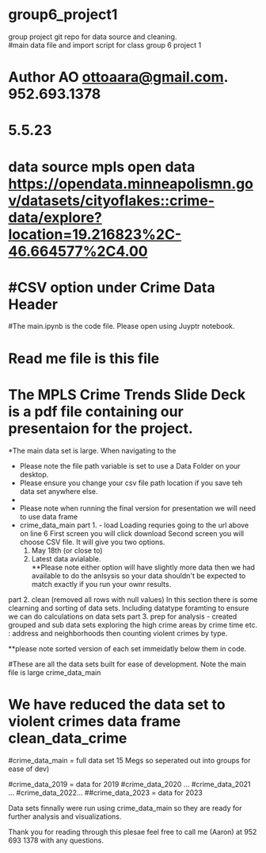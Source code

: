 # group6_project1
group project git repo for data source and cleaning.  
#main data file and import script for class group 6  project 1
# Author AO ottoaara@gmail.com. 952.693.1378 
# 5.5.23
# data source mpls open data https://opendata.minneapolismn.gov/datasets/cityoflakes::crime-data/explore?location=19.216823%2C-46.664577%2C4.00
# #CSV option under Crime Data Header
#The main.ipynb is the code file.  Please open using Juyptr notebook. 
# Read me file is this file 
# The MPLS Crime Trends Slide Deck is a pdf file containing our presentaion for the project. 


*The main data set is large. When navigating to the 
* Please note the file path variable is set to use a Data Folder on your desktop.  
* Please ensure you change your csv file path location if you save teh data set anywhere else.  
* 
* Please note when running the final version for presentation we will need to use data frame
* crime_data_main
part 1. - load
Loading requries going to the url above on line 6
First screen you will click download
Second screen you will choose CSV file. 
It will give you two options. 
    1. May 18th (or close to)
    2. Latest data avialable.  
    **Please note either option will have slightly more data then we had available to do the anlsysis so your data shouldn't be expected to match exactly if you run your ownr results. 

part 2. clean (removed all rows with null values)
In this section there is some clearning and sorting of data sets. Including datatype foramting to ensure we can do calculations on data sets
part 3. prep for analysis - created grouped and sub data sets exploring the high crime areas by crime time etc. : address and neighborhoods then counting violent crimes by type.  

**please note sorted version of each set immeidatly below them in code. 

#These are all the data sets built for ease of development.  Note the main file is large crime_data_main
# We have reduced the data set to violent crimes data frame clean_data_crime 


    
#crime_data_main  = full data set 15 Megs so seperated out into groups for ease of dev)
 
#crime_data_2019 = data for 2019 
#crime_data_2020 ...
#crime_data_2021 ...
#crime_data_2022...
##crime_data_2023 = data for 2023 

Data sets finnally were run using crime_data_main so they are ready for further analysis and visualizations. 

Thank you for reading through this plesae feel free to call me (Aaron) at 952 693 1378 with any questions. 
